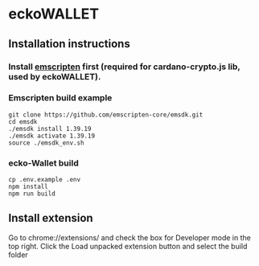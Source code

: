 # eckoWALLET

## Installation instructions

### Install [emscripten](http://kripken.github.io/emscripten-site/docs/getting_started/downloads.html#installation-instructions) first (required for cardano-crypto.js lib, used by eckoWALLET).

###

### Emscripten build example

```
git clone https://github.com/emscripten-core/emsdk.git
cd emsdk
./emsdk install 1.39.19
./emsdk activate 1.39.19
source ./emsdk_env.sh
```

### ecko-Wallet build

```
cp .env.example .env
npm install
npm run build
```

## Install extension

Go to chrome://extensions/ and check the box for Developer mode in the top right. Click the Load unpacked extension button and select the build folder
